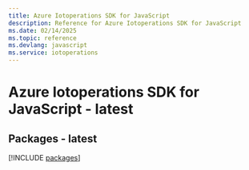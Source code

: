 ```yaml
---
title: Azure Iotoperations SDK for JavaScript
description: Reference for Azure Iotoperations SDK for JavaScript
ms.date: 02/14/2025
ms.topic: reference
ms.devlang: javascript
ms.service: iotoperations
---
```

# Azure Iotoperations SDK for JavaScript - latest
## Packages - latest
[!INCLUDE [packages](iotoperations-index.md)]